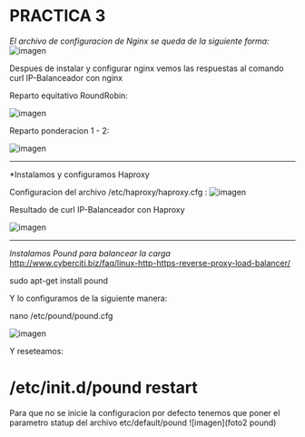 

# **PRACTICA 3**


*El archivo de configuracion de Nginx se queda de la siguiente forma:*
![imagen](Fotoconfiguracion)


Despues de instalar y configurar nginx vemos las respuestas al comando curl IP-Balanceador con nginx 

Reparto equitativo RoundRobin:

![imagen]()

Reparto ponderacion 1 - 2:

![imagen]()

-------------------------
*Instalamos y configuramos Haproxy

Configuracion del archivo /etc/haproxy/haproxy.cfg :
![imagen]()

Resultado de curl IP-Balanceador con Haproxy

![imagen]()

-------------------------

*Instalamos Pound para balancear la carga*
http://www.cyberciti.biz/faq/linux-http-https-reverse-proxy-load-balancer/

sudo apt-get install pound

Y lo configuramos de la siguiente manera:

nano /etc/pound/pound.cfg

![imagen](Fotopound)

Y reseteamos:
# /etc/init.d/pound restart

Para que no se inicie la configuracion por defecto tenemos que poner el parametro statup del archivo etc/default/pound 
![imagen](foto2 pound)


